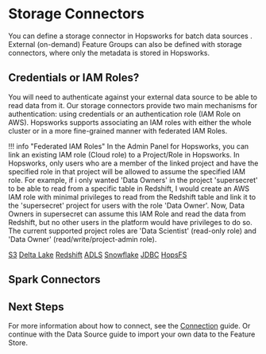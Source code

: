 # Storage Connectors

You can define a storage connector in Hopsworks for batch data sources . External (on-demand) Feature Groups can also be defined with storage connectors, where only the metadata is stored in Hopsworks.


## Credentials or IAM Roles?
You will need to authenticate against your external data source to be able to read data from it. Our storage connectors provide two main mechanisms for authentication: using credentials or an authentication role (IAM Role on AWS).
Hopsworks supports associating an IAM roles with either the whole cluster or in a more fine-grained manner with federated IAM Roles.

!!! info "Federated IAM Roles"
    In the Admin Panel for Hopsworks, you can link an existing IAM role (Cloud role) to a Project/Role in Hopsworks. In Hopsworks, only users who are a member of the linked project and have the specified role in that project will be allowed to assume the specified IAM role. For example, if i only wanted 'Data Owners' in the project 'supersecret' to be able to read from a specific table in Redshift, I would create an AWS IAM role with minimal privileges to read from the Redshift table and link it to the 'supersecret' project for users with the role 'Data Owner'. Now, Data Owners in supersecret can assume this IAM Role and read the data from Redshift, but no other users in the platform would have privileges to do so. The current supported project roles are 'Data Scientist' (read-only role) and 'Data Owner' (read/write/project-admin role).


[S3](./s3.md)
[Delta Lake](./s3.md)
[Redshift](./redshift.md)
[ADLS](./adls.md)
[Snowflake](./snowflake.md)
[JDBC](./jdbc.md)
[HopsFS](./hopsfs.md)


## Spark Connectors


## Next Steps

For more information about how to connect, see the [Connection](../generated/project.md) guide. Or continue with the Data Source guide to import your own data to the Feature Store.
